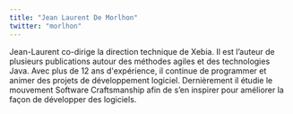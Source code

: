 ```yaml
---
title: "Jean Laurent De Morlhon"
twitter: "morlhon"
---
```


Jean-Laurent co-dirige la direction technique de Xebia. Il est l’auteur
de plusieurs publications autour des méthodes agiles et des technologies
Java. Avec plus de 12 ans d'expérience, il continue de programmer et
animer des projets de développement logiciel. Dernièrement il étudie le
mouvement Software Craftsmanship afin de s’en inspirer pour améliorer la
façon de développer des logiciels.  
